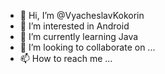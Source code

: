 - 👋 Hi, I’m @VyacheslavKokorin
- 👀 I’m interested in Android
- 🌱 I’m currently learning Java
- 💞️ I’m looking to collaborate on ...
- 📫 How to reach me ...

<!---
VyacheslavKokorin/VyacheslavKokorin is a ✨ special ✨ repository because its `README.md` (this file) appears on your GitHub profile.
You can click the Preview link to take a look at your changes.
--->
